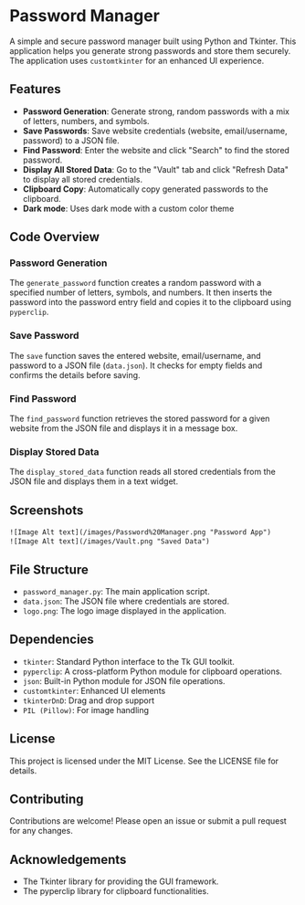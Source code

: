 # Password Manager

A simple and secure password manager built using Python and Tkinter. This application helps you generate strong passwords and store them securely. The application uses `customtkinter` for an enhanced UI experience.

## Features

-   **Password Generation**: Generate strong, random passwords with a mix of letters, numbers, and symbols.
-   **Save Passwords**: Save website credentials (website, email/username, password) to a JSON file.
-   **Find Password**: Enter the website and click "Search" to find the stored password.
-   **Display All Stored Data**: Go to the "Vault" tab and click "Refresh Data" to display all stored credentials.
-   **Clipboard Copy**: Automatically copy generated passwords to the clipboard.
-   **Dark mode**: Uses dark mode with a custom color theme

## Code Overview

### Password Generation

The `generate_password` function creates a random password with a specified number of letters, symbols, and numbers. It then inserts the password into the password entry field and copies it to the clipboard using `pyperclip`.

### Save Password

The `save` function saves the entered website, email/username, and password to a JSON file (`data.json`). It checks for empty fields and confirms the details before saving.

### Find Password

The `find_password` function retrieves the stored password for a given website from the JSON file and displays it in a message box.

### Display Stored Data

The `display_stored_data` function reads all stored credentials from the JSON file and displays them in a text widget.


## Screenshots

    ![Image Alt text](/images/Password%20Manager.png "Password App")
    ![Image Alt text](/images/Vault.png "Saved Data")


## File Structure

-   `password_manager.py`: The main application script.
-   `data.json`: The JSON file where credentials are stored.
-   `logo.png`: The logo image displayed in the application.

## Dependencies

-   `tkinter`: Standard Python interface to the Tk GUI toolkit.
-   `pyperclip`: A cross-platform Python module for clipboard operations.
-   `json`: Built-in Python module for JSON file operations.
-   `customtkinter`: Enhanced UI elements
-   `tkinterDnD`: Drag and drop support
-   `PIL (Pillow)`: For image handling

## License

This project is licensed under the MIT License. See the LICENSE file for details.

## Contributing

Contributions are welcome! Please open an issue or submit a pull request for any changes.

## Acknowledgements

-   The Tkinter library for providing the GUI framework.
-   The pyperclip library for clipboard functionalities.
